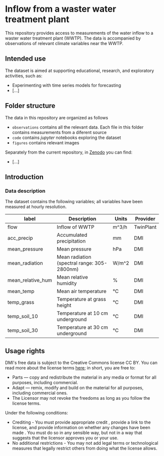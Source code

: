 # Inflow from a waster water treatment plant

This repository provides access to measurements of the water inflow to a waster water treatment plant (WWTP). The data is accompanied by observations of relevant climate variables near the WWTP.

## Intended use

The dataset is aimed at supporting educational, research, and exploratory activities, such as:

- Experimenting with time series models for forecasting
- [...]

## Folder structure

The data in this repository are organized as follows

- `observations` contains all the relevant data. Each file in this folder contains measurements from a diferent source
- `code` contains _jupyter_ notebooks exploring the dataset
- `figures` contains relevant images

Separately from the current repository, in [Zenodo]() you can find:
- [...]


## Introduction


### Data description

The dataset contains the following variables; all variables have been measured at hourly resolution.

| label | Description | Units | Provider |
| --- | --- | --- | --- |
| flow | Inflow of WWTP | m^3/h | TwinPlant |
| acc_precip | Accumulated precipitation | mm | DMI |
| mean_pressure | Mean pressure | hPa | DMI |
| mean_radiation | Mean radiation (spectral range: 305-2800nm) | W/m^2 | DMI |
| mean_relative_hum | Mean relative humidity | % | DMI |
| mean_temp | Mean air temperature | °C | DMI |
| temp_grass | Temperature at grass height | °C | DMI |
| temp_soil_10 | Temperature at 10 cm underground | °C | DMI |
| temp_soil_30 | Temperature at 30 cm underground |  °C| DMI |

## Usage rights

DMI's free data is subject to the Creative Commons license CC BY. You can read more about the license terms [here](https://www.dmi.dk/friedata/guides-til-frie-data/vilkar-for-brug-af-data); in short, you are free to:

- Parts — copy and redistribute the material in any media or format for all purposes, including commercial.
- Adapt — remix, modify and build on the material for all purposes, including commercial ones.
- The Licensor may not revoke the freedoms as long as you follow the license terms.

Under the following conditions:

- Crediting - You must provide appropriate credit , provide a link to the license, and provide information on whether any changes have been made . You must do so in any sensible way, but not in a way that suggests that the licensor approves you or your use.
- No additional restrictions - You may not add legal terms or technological measures that legally restrict others from doing what the license allows.